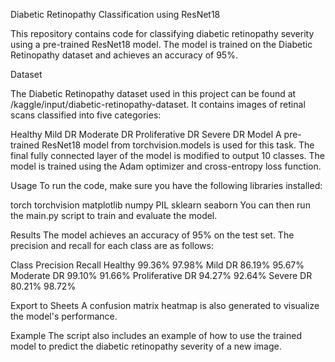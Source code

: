 Diabetic Retinopathy Classification using ResNet18

This repository contains code for classifying diabetic retinopathy severity using a pre-trained ResNet18 model. The model is trained on the Diabetic Retinopathy dataset and achieves an accuracy of 95%.

Dataset

The Diabetic Retinopathy dataset used in this project can be found at /kaggle/input/diabetic-retinopathy-dataset. It contains images of retinal scans classified into five categories:

Healthy
Mild DR
Moderate DR
Proliferative DR
Severe DR
Model
A pre-trained ResNet18 model from torchvision.models is used for this task. The final fully connected layer of the model is modified to output 10 classes. The model is trained using the Adam optimizer and cross-entropy loss function.

Usage
To run the code, make sure you have the following libraries installed:

torch
torchvision
matplotlib
numpy
PIL
sklearn
seaborn
You can then run the main.py script to train and evaluate the model.

Results
The model achieves an accuracy of 95% on the test set. The precision and recall for each class are as follows:

Class	Precision	Recall
Healthy	99.36%	97.98%
Mild DR	86.19%	95.67%
Moderate DR	99.10%	91.66%
Proliferative DR	94.27%	92.64%
Severe DR	80.21%	98.72%

Export to Sheets
A confusion matrix heatmap is also generated to visualize the model's performance.

Example
The script also includes an example of how to use the trained model to predict the diabetic retinopathy severity of a new image.
